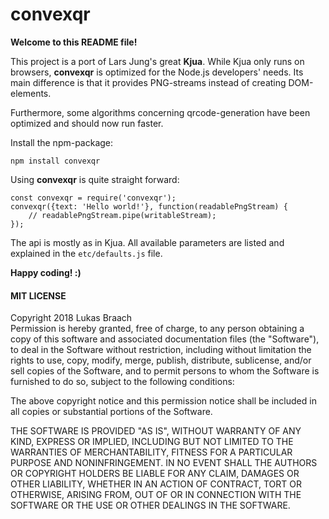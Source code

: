 # convexqr

**Welcome to this README file!**

This project is a port of Lars Jung's great **Kjua**.
While Kjua only runs on browsers, **convexqr** is optimized for the
Node.js developers' needs. Its main difference is that it provides 
PNG-streams instead of creating DOM-elements.

Furthermore, some algorithms concerning qrcode-generation
have been optimized and should now run faster.

Install the npm-package:

    npm install convexqr

Using **convexqr** is quite straight forward:

    const convexqr = require('convexqr');
    convexqr({text: 'Hello world!'}, function(readablePngStream) {
        // readablePngStream.pipe(writableStream);
    });

The api is mostly as in Kjua. All available parameters are
listed and explained in the `etc/defaults.js` file.  

**Happy coding! :)**
  
  
#### MIT LICENSE  

Copyright 2018 Lukas Braach    
Permission is hereby granted, free of charge, to any person obtaining a copy of this software and associated documentation files (the "Software"), to deal in the Software without restriction, including without limitation the rights to use, copy, modify, merge, publish, distribute, sublicense, and/or sell copies of the Software, and to permit persons to whom the Software is furnished to do so, subject to the following conditions:

The above copyright notice and this permission notice shall be included in all copies or substantial portions of the Software.

THE SOFTWARE IS PROVIDED "AS IS", WITHOUT WARRANTY OF ANY KIND, EXPRESS OR IMPLIED, INCLUDING BUT NOT LIMITED TO THE WARRANTIES OF MERCHANTABILITY, FITNESS FOR A PARTICULAR PURPOSE AND NONINFRINGEMENT. IN NO EVENT SHALL THE AUTHORS OR COPYRIGHT HOLDERS BE LIABLE FOR ANY CLAIM, DAMAGES OR OTHER LIABILITY, WHETHER IN AN ACTION OF CONTRACT, TORT OR OTHERWISE, ARISING FROM, OUT OF OR IN CONNECTION WITH THE SOFTWARE OR THE USE OR OTHER DEALINGS IN THE SOFTWARE.